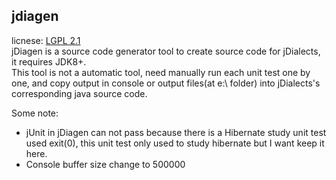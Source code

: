 ## jdiagen
licnese: [LGPL 2.1](http://www.gnu.org/licenses/lgpl-2.1.html)  
jDiagen is a source code generator tool to create source code for jDialects, it requires JDK8+.  
This tool is not a automatic tool, need manually run each unit test one by one, and copy output in console or output files(at e:\ folder) into jDialects's corresponding java source code.  

Some note:  
* jUnit in jDiagen can not pass because there is a Hibernate study unit test used exit(0), this unit test only used to study hibernate but I want keep it here.
* Console buffer size change to 500000